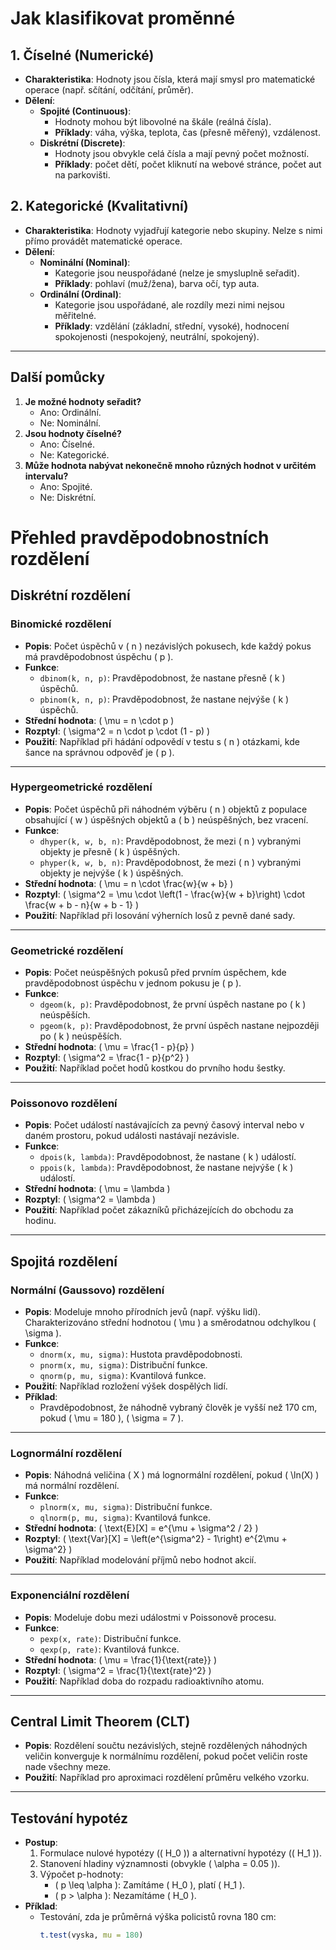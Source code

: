 # Jak klasifikovat proměnné

## 1. Číselné (Numerické)
- **Charakteristika**: Hodnoty jsou čísla, která mají smysl pro matematické operace (např. sčítání, odčítání, průměr).
- **Dělení**:
  - **Spojité (Continuous)**: 
    - Hodnoty mohou být libovolné na škále (reálná čísla).
    - **Příklady**: váha, výška, teplota, čas (přesně měřený), vzdálenost.
  - **Diskrétní (Discrete)**:
    - Hodnoty jsou obvykle celá čísla a mají pevný počet možností.
    - **Příklady**: počet dětí, počet kliknutí na webové stránce, počet aut na parkovišti.

## 2. Kategorické (Kvalitativní)
- **Charakteristika**: Hodnoty vyjadřují kategorie nebo skupiny. Nelze s nimi přímo provádět matematické operace.
- **Dělení**:
  - **Nominální (Nominal)**:
    - Kategorie jsou neuspořádané (nelze je smysluplně seřadit).
    - **Příklady**: pohlaví (muž/žena), barva očí, typ auta.
  - **Ordinální (Ordinal)**:
    - Kategorie jsou uspořádané, ale rozdíly mezi nimi nejsou měřitelné.
    - **Příklady**: vzdělání (základní, střední, vysoké), hodnocení spokojenosti (nespokojený, neutrální, spokojený).

---

## Další pomůcky
1. **Je možné hodnoty seřadit?**
   - Ano: Ordinální.
   - Ne: Nominální.
2. **Jsou hodnoty číselné?**
   - Ano: Číselné.
   - Ne: Kategorické.
3. **Může hodnota nabývat nekonečně mnoho různých hodnot v určitém intervalu?**
   - Ano: Spojité.
   - Ne: Diskrétní.

# Přehled pravděpodobnostních rozdělení

## Diskrétní rozdělení

### Binomické rozdělení
- **Popis**: Počet úspěchů v \( n \) nezávislých pokusech, kde každý pokus má pravděpodobnost úspěchu \( p \).
- **Funkce**:
  - `dbinom(k, n, p)`: Pravděpodobnost, že nastane přesně \( k \) úspěchů.
  - `pbinom(k, n, p)`: Pravděpodobnost, že nastane nejvýše \( k \) úspěchů.
- **Střední hodnota**: \( \mu = n \cdot p \)
- **Rozptyl**: \( \sigma^2 = n \cdot p \cdot (1 - p) \)
- **Použití**: Například při hádání odpovědí v testu s \( n \) otázkami, kde šance na správnou odpověď je \( p \).

---

### Hypergeometrické rozdělení
- **Popis**: Počet úspěchů při náhodném výběru \( n \) objektů z populace obsahující \( w \) úspěšných objektů a \( b \) neúspěšných, bez vracení.
- **Funkce**:
  - `dhyper(k, w, b, n)`: Pravděpodobnost, že mezi \( n \) vybranými objekty je přesně \( k \) úspěšných.
  - `phyper(k, w, b, n)`: Pravděpodobnost, že mezi \( n \) vybranými objekty je nejvýše \( k \) úspěšných.
- **Střední hodnota**: \( \mu = n \cdot \frac{w}{w + b} \)
- **Rozptyl**: \( \sigma^2 = \mu \cdot \left(1 - \frac{w}{w + b}\right) \cdot \frac{w + b - n}{w + b - 1} \)
- **Použití**: Například při losování výherních losů z pevně dané sady.

---

### Geometrické rozdělení
- **Popis**: Počet neúspěšných pokusů před prvním úspěchem, kde pravděpodobnost úspěchu v jednom pokusu je \( p \).
- **Funkce**:
  - `dgeom(k, p)`: Pravděpodobnost, že první úspěch nastane po \( k \) neúspěších.
  - `pgeom(k, p)`: Pravděpodobnost, že první úspěch nastane nejpozději po \( k \) neúspěších.
- **Střední hodnota**: \( \mu = \frac{1 - p}{p} \)
- **Rozptyl**: \( \sigma^2 = \frac{1 - p}{p^2} \)
- **Použití**: Například počet hodů kostkou do prvního hodu šestky.

---

### Poissonovo rozdělení
- **Popis**: Počet událostí nastávajících za pevný časový interval nebo v daném prostoru, pokud události nastávají nezávisle.
- **Funkce**:
  - `dpois(k, lambda)`: Pravděpodobnost, že nastane \( k \) událostí.
  - `ppois(k, lambda)`: Pravděpodobnost, že nastane nejvýše \( k \) událostí.
- **Střední hodnota**: \( \mu = \lambda \)
- **Rozptyl**: \( \sigma^2 = \lambda \)
- **Použití**: Například počet zákazníků přicházejících do obchodu za hodinu.

---

## Spojitá rozdělení

### Normální (Gaussovo) rozdělení
- **Popis**: Modeluje mnoho přírodních jevů (např. výšku lidí). Charakterizováno střední hodnotou \( \mu \) a směrodatnou odchylkou \( \sigma \).
- **Funkce**:
  - `dnorm(x, mu, sigma)`: Hustota pravděpodobnosti.
  - `pnorm(x, mu, sigma)`: Distribuční funkce.
  - `qnorm(p, mu, sigma)`: Kvantilová funkce.
- **Použití**: Například rozložení výšek dospělých lidí.
- **Příklad**:
  - Pravděpodobnost, že náhodně vybraný člověk je vyšší než 170 cm, pokud \( \mu = 180 \), \( \sigma = 7 \).

---

### Lognormální rozdělení
- **Popis**: Náhodná veličina \( X \) má lognormální rozdělení, pokud \( \ln(X) \) má normální rozdělení.
- **Funkce**:
  - `plnorm(x, mu, sigma)`: Distribuční funkce.
  - `qlnorm(p, mu, sigma)`: Kvantilová funkce.
- **Střední hodnota**: \( \text{E}[X] = e^{\mu + \sigma^2 / 2} \)
- **Rozptyl**: \( \text{Var}[X] = \left(e^{\sigma^2} - 1\right) e^{2\mu + \sigma^2} \)
- **Použití**: Například modelování příjmů nebo hodnot akcií.

---

### Exponenciální rozdělení
- **Popis**: Modeluje dobu mezi událostmi v Poissonově procesu.
- **Funkce**:
  - `pexp(x, rate)`: Distribuční funkce.
  - `qexp(p, rate)`: Kvantilová funkce.
- **Střední hodnota**: \( \mu = \frac{1}{\text{rate}} \)
- **Rozptyl**: \( \sigma^2 = \frac{1}{\text{rate}^2} \)
- **Použití**: Například doba do rozpadu radioaktivního atomu.

---

## Central Limit Theorem (CLT)
- **Popis**: Rozdělení součtu nezávislých, stejně rozdělených náhodných veličin konverguje k normálnímu rozdělení, pokud počet veličin roste nade všechny meze.
- **Použití**: Například pro aproximaci rozdělení průměru velkého vzorku.

---

## Testování hypotéz
- **Postup**:
  1. Formulace nulové hypotézy (\( H_0 \)) a alternativní hypotézy (\( H_1 \)).
  2. Stanovení hladiny významnosti (obvykle \( \alpha = 0.05 \)).
  3. Výpočet p-hodnoty:
     - \( p \leq \alpha \): Zamítáme \( H_0 \), platí \( H_1 \).
     - \( p > \alpha \): Nezamítáme \( H_0 \).
- **Příklad**:
  - Testování, zda je průměrná výška policistů rovna 180 cm:  
    ```R
    t.test(vyska, mu = 180)
    ```
